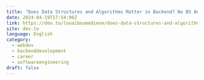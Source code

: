 ```yaml
---
title: "Does Data Structures and Algorithms Matter in Backend? No BS Answer!"
date: 2024-04-19T17:54:06Z
link: https://dev.to/louaiboumediene/does-data-structures-and-algorithms-matter-in-backend-no-bs-answer-f7c?utm_medium=RSS&utm_source=news.12bit.vn
site: dev.to
language: English
category:
  - webdev
  - backenddevelopment
  - career
  - softwareengineering
draft: false
---
```

